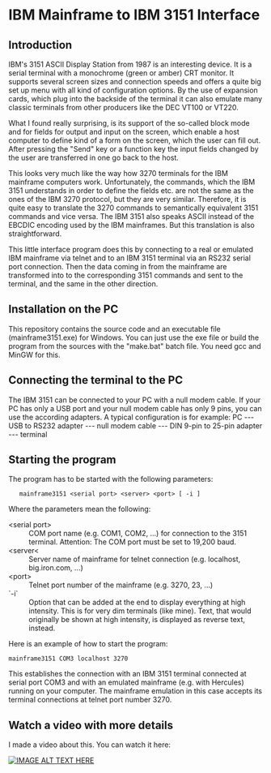 
# IBM Mainframe to IBM 3151 Interface

## Introduction

IBM's 3151 ASCII Display Station from 1987 is an interesting device. It is a serial terminal with a
monochrome (green or amber) CRT monitor. It supports several screen sizes and connection speeds and
offers a quite big set up menu with all kind of configuration options. By the use of expansion cards,
which plug into the backside of the terminal it can also emulate many classic terminals from other
producers like the DEC VT100 or VT220.

What I found really surprising, is its support of the so-called block mode and for fields for output
and input on the screen, which enable a host computer to define kind of a form on the screen, which
the user can fill out. After pressing the "Send" key or a function key the input fields changed
by the user are transferred in one go back to the host.

This looks very much like the way how 3270 terminals for the IBM mainframe computers  work.
Unfortunately, the commands, which the IBM 3151 understands in order to define the fields etc. are
not the same as the ones of the IBM 3270 protocol, but they are very similar. Therefore, it is quite
easy to translate the 3270 commands to semantically equivalent 3151 commands and vice versa. The
IBM 3151 also speaks ASCII instead of the EBCDIC encoding used by the IBM mainframes. But this
translation is also straightforward.

This little interface program does this by connecting to a real or emulated IBM mainframe via telnet
and to an IBM 3151 terminal via an RS232 serial port connection. Then the data coming in from the
mainframe are transformed into to the corresponding 3151 commands and sent to the terminal, and the
same in the other direction.


## Installation on the PC

This repository contains the source code and an executable file (mainframe3151.exe) for Windows. You can
just use the exe file or build the program from the sources with the "make.bat" batch file. You need 
gcc and MinGW for this.


## Connecting the terminal to the PC

The IBM 3151 can be connected to your PC with a null modem cable. If your PC has only a USB port and your
null modem cable has only 9 pins, you can use the according adapters. A typical configuration is for example:
PC --- USB to RS232 adapter --- null modem cable --- DIN 9-pin to 25-pin adapter --- terminal


## Starting the program

The program has to be started with the following parameters:

```
   mainframe3151 <serial port> <server> <port> [ -i ]
```

Where the parameters mean the following:

<dl>
  <dt>&lt;serial port&gt;</dt>
  <dd>COM port name (e.g. COM1, COM2, ...) for connection to the 3151 terminal. Attention: The COM port must be
  set to 19,200 baud.</dd>
  
  <dt>&lt;server&lt;</dt>
  <dd>Server name of mainframe for telnet connection (e.g. localhost, big.iron.com, ...)</dd>

  <dt>&lt;port&gt;</dt>
  <dd>Telnet port number of the mainframe (e.g. 3270, 23, ...)</dd>

  <dt>`-i`</dt>
  <dd>Option that can be added at the end to display everything at high intensity. This is for very dim terminals
  (like mine). Text, that would originally be shown at high intensity, is displayed as reverse text, instead.</dd>

</dl>

Here is an example of how to start the program:
```
mainframe3151 COM3 localhost 3270
```
This establishes the connection with an IBM 3151 terminal connected at serial port COM3 and with an emulated
mainframe (e.g. with Hercules) running on your computer. The mainframe emulation in this case accepts its
terminal connections at telnet port number 3270.


## Watch a video with more details

I made a video about this. You can watch it here:

[![IMAGE ALT TEXT HERE](https://img.youtube.com/vi/81O9tI8lMpc/0.jpg)](https://www.youtube.com/watch?v=81O9tI8lMpc)







